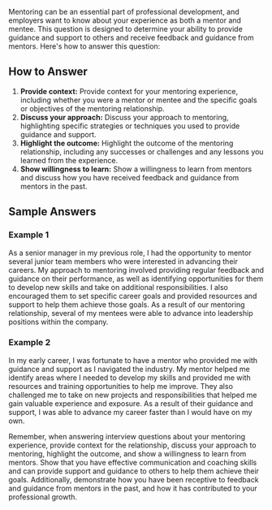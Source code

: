 
Mentoring can be an essential part of professional development, and employers want to know about your experience as both a mentor and mentee. This question is designed to determine your ability to provide guidance and support to others and receive feedback and guidance from mentors. Here's how to answer this question:

How to Answer
-------------

1. **Provide context:** Provide context for your mentoring experience, including whether you were a mentor or mentee and the specific goals or objectives of the mentoring relationship.
2. **Discuss your approach:** Discuss your approach to mentoring, highlighting specific strategies or techniques you used to provide guidance and support.
3. **Highlight the outcome:** Highlight the outcome of the mentoring relationship, including any successes or challenges and any lessons you learned from the experience.
4. **Show willingness to learn:** Show a willingness to learn from mentors and discuss how you have received feedback and guidance from mentors in the past.

Sample Answers
--------------

### Example 1

As a senior manager in my previous role, I had the opportunity to mentor several junior team members who were interested in advancing their careers. My approach to mentoring involved providing regular feedback and guidance on their performance, as well as identifying opportunities for them to develop new skills and take on additional responsibilities. I also encouraged them to set specific career goals and provided resources and support to help them achieve those goals. As a result of our mentoring relationship, several of my mentees were able to advance into leadership positions within the company.

### Example 2

In my early career, I was fortunate to have a mentor who provided me with guidance and support as I navigated the industry. My mentor helped me identify areas where I needed to develop my skills and provided me with resources and training opportunities to help me improve. They also challenged me to take on new projects and responsibilities that helped me gain valuable experience and exposure. As a result of their guidance and support, I was able to advance my career faster than I would have on my own.

Remember, when answering interview questions about your mentoring experience, provide context for the relationship, discuss your approach to mentoring, highlight the outcome, and show a willingness to learn from mentors. Show that you have effective communication and coaching skills and can provide support and guidance to others to help them achieve their goals. Additionally, demonstrate how you have been receptive to feedback and guidance from mentors in the past, and how it has contributed to your professional growth.
